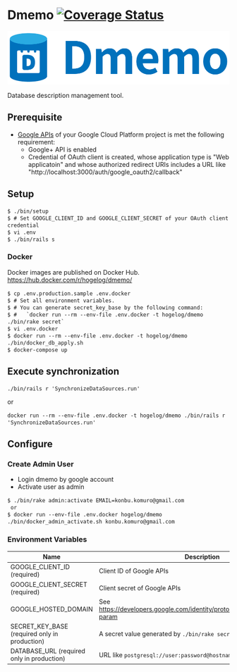 # Dmemo [![Coverage Status](https://coveralls.io/repos/github/hogelog/dmemo/badge.svg?branch=master)](https://coveralls.io/github/hogelog/dmemo?branch=master)

![](app/assets/images/dmemo_logo_horizontal.png)

Database description management tool.


## Prerequisite
* [Google APIs](https://console.cloud.google.com/apis/) of your Google Cloud Platform project is met the following requirement:
    - Google+ API is enabled
    - Credential of OAuth client is created, whose application type is "Web applicatoin" and whose authorized redirect URIs includes a URL like "http://localhost:3000/auth/google_oauth2/callback"

## Setup
```
$ ./bin/setup
$ # Set GOOGLE_CLIENT_ID and GOOGLE_CLIENT_SECRET of your OAuth client credential
$ vi .env
$ ./bin/rails s
```

### Docker

Docker images are published on Docker Hub.
https://hub.docker.com/r/hogelog/dmemo/

```
$ cp .env.production.sample .env.docker
$ # Set all environment variables.
$ # You can generate secret_key_base by the following command:
$ #   `docker run --rm --env-file .env.docker -t hogelog/dmemo ./bin/rake secret`
$ vi .env.docker
$ docker run --rm --env-file .env.docker -t hogelog/dmemo ./bin/docker_db_apply.sh
$ docker-compose up
```

## Execute synchronization
```
./bin/rails r 'SynchronizeDataSources.run'
```

or

```
docker run --rm --env-file .env.docker -t hogelog/dmemo ./bin/rails r 'SynchronizeDataSources.run'
```


## Configure
### Create Admin User
- Login dmemo by google account
- Activate user as admin
```
$ ./bin/rake admin:activate EMAIL=konbu.komuro@gmail.com
 or
$ docker run --env-file .env.docker hogelog/dmemo ./bin/docker_admin_activate.sh konbu.komuro@gmail.com
```

### Environment Variables

Name | Description
------|-------------
GOOGLE_CLIENT_ID (required) | Client ID of Google APIs
GOOGLE_CLIENT_SECRET (required) | Client secret of Google APIs
GOOGLE_HOSTED_DOMAIN | See https://developers.google.com/identity/protocols/OpenIDConnect#hd-param
SECRET_KEY_BASE (required only in production) | A secret value generated by `./bin/rake secret`
DATABASE_URL (required only in production) | URL like `postgresql://user:password@hostname/dbname`
